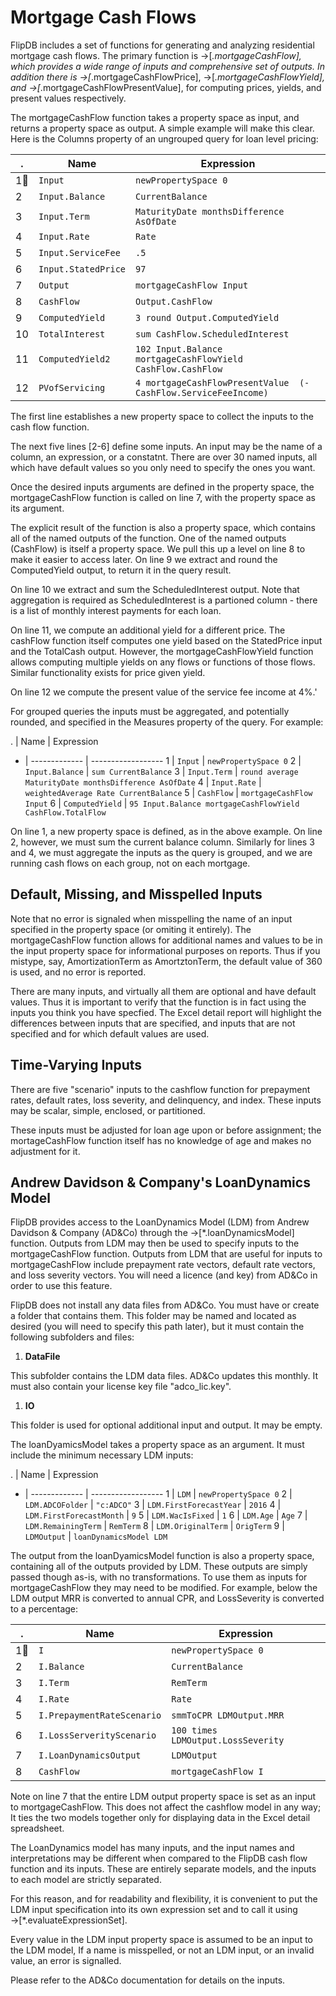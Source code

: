 # Mortgage Cash Flows

FlipDB includes a set of functions for generating and analyzing residential mortgage cash flows.
The primary function is →[*.mortgageCashFlow], which provides a wide range of
inputs and comprehensive set of outputs. In addition there is →[*.mortgageCashFlowPrice],
→[*.mortgageCashFlowYield], and →[*.mortgageCashFlowPresentValue], for computing prices, yields,
and present values respectively.

The mortgageCashFlow function takes a property space as input,
and returns a property space as output. A simple example will make this clear.
Here is the Columns property of an ungrouped query for loan level pricing:

|. | Name             | Expression
|--| -----------------| ----------------------
|1|`Input`           |`newPropertySpace 0`
|2 |`Input.Balance`   |`CurrentBalance`
|3 |`Input.Term`      |`MaturityDate monthsDifference AsOfDate`
|4 |`Input.Rate`      |`Rate`
|5 |`Input.ServiceFee`|`.5`
|6 |`Input.StatedPrice`|`97`
|7 |`Output`          |`mortgageCashFlow Input`
|8 |`CashFlow`        |`Output.CashFlow`
|9 |`ComputedYield`   |`3 round Output.ComputedYield`
|10|`TotalInterest`   |`sum CashFlow.ScheduledInterest`
|11|`ComputedYield2`  |`102 Input.Balance mortgageCashFlowYield CashFlow.CashFlow`
|12|`PVofServicing`   |`4 mortgageCashFlowPresentValue  (-CashFlow.ServiceFeeIncome)`

The first line establishes a new property space to collect
the inputs to the cash flow function.

The next five lines [2-6] define some inputs. An input
may be the name of a column, an expression, or a constatnt.
There are over 30 named inputs, all which have default values
so you only need to specify the ones you want.

Once the desired inputs arguments are defined in the property space,
the mortgageCashFlow function is called on line 7,
with the property space as its argument.

The explicit result of the function is also a property space,
which contains all of the named outputs of the function. One of the
named outputs (CashFlow) is itself a property space. We pull this
up a level on line 8 to make it easier to access later.
On line 9 we extract and round the ComputedYield output,
to return it in the query result.

On line 10 we extract and sum the ScheduledInterest output.
Note that aggregation is required as ScheduledInterest is
a partioned column - there is a list of monthly interest payments
for each loan.

On line 11, we compute an additional yield for a different price.
The cashFlow function itself computes one yield based on the StatedPrice
input and the TotalCash output. However, the mortgageCashFlowYield function
allows computing multiple yields on any flows or functions of those flows.
Similar functionality exists for price given yield.

On line 12 we compute the present value of the service fee income at 4%.'

For grouped queries the inputs must be aggregated, and
potentially rounded, and specified in the Measures property of the query.
For example:


. |  Name           | Expression
- | -------------   | ------------------
1 | `Input`         | `newPropertySpace 0`
2 | `Input.Balance` | `sum CurrentBalance`
3 | `Input.Term`    | `round average MaturityDate monthsDifference AsOfDate`
4 | `Input.Rate`    | `weightedAverage Rate CurrentBalance`
5 | `CashFlow`      | `mortgageCashFlow Input`
6 | `ComputedYield` | `95 Input.Balance mortgageCashFlowYield CashFlow.TotalFlow`

On line 1, a new property space is defined, as in the above example.
On line 2, however, we must sum the current balance column. Similarly
for lines 3 and 4, we must aggregate the inputs as the query is grouped,
and we are running cash flows on each group, not on each mortgage.

## Default, Missing, and Misspelled Inputs

Note that no error is signaled when misspelling the name of an input
specified in the property space (or omiting it entirely).
The mortgageCashFlow function allows for additional names and values
to be in the input property space for informational purposes on reports.
Thus if you mistype, say, AmortizationTerm as AmortztonTerm, the default value
of 360 is used, and no error is reported.

There are many inputs, and virtually all them are optional and have
default values. Thus it is important to verify that the function is in fact
using the inputs you think you have specfied. The Excel detail report
will highlight the differences between inputs that are specified, and inputs that
are not specified and for which default values are used.

## Time-Varying Inputs
There are five "scenario" inputs to the cashflow function for prepayment
rates, default rates, loss severity, and delinquency, and index. These
inputs may be scalar, simple, enclosed, or partitioned.

These inputs must be adjusted for loan age upon or before assignment; the mortageCashFlow
function itself has no knowledge of age and makes no adjustment for it.

## Andrew Davidson & Company's LoanDynamics Model
FlipDB provides access to the LoanDynamics Model (LDM) from
Andrew Davidson & Company (AD&Co) through the →[*.loanDynamicsModel] function.
Outputs from LDM may then be used to specify inputs to the mortgageCashFlow function.
Outputs from LDM that are useful for inputs to mortgageCashFlow include
prepayment rate vectors, default rate vectors, and loss severity vectors.
You will need a licence (and key) from AD&Co in order to use this feature.

FlipDB does not install any data files from AD&Co. You must have
or create a folder that contains them. This folder may be named and located
as desired (you will need to specify this path later),
but it must contain the following subfolders and files:

1. **DataFile**

 This subfolder contains the LDM data files. AD&Co updates this monthly.
It must also contain your license key file "adco_lic.key".

1. **IO**

 This folder is used for optional additional input and output. It may be empty.

The loanDyamicsModel takes a property space as an argument.
It must include the minimum necessary LDM inputs:

. |  Name                    | Expression
- | -------------            | ------------------
1 | `LDM`                    | `newPropertySpace 0`
2 | `LDM.ADCOFolder`         | `"c:ADCO"`
3 | `LDM.FirstForecastYear`  | `2016`
4 | `LDM.FirstForecastMonth` | `9`
5 | `LDM.WacIsFixed`         | `1`
6 | `LDM.Age`                | `Age`
7 | `LDM.RemainingTerm`      | `RemTerm`
8 | `LDM.OriginalTerm`       | `OrigTerm`
9 | `LDMOutput`              | `loanDynamicsModel LDM`

The output from the loanDyamicsModel function is also a property space,
containing all of the outputs provided by LDM. These outputs are simply
passed though as-is, with no transformations. To use them as inputs for
mortgageCashFlow they may need to be modified. For example, below the LDM
output MRR is converted to annual CPR, and LossSeverity is converted to
a percentage:

|. | Name                     | Expression
|--| -----------------        | ----------------------
|1|`I`                       |`newPropertySpace 0`
|2 |`I.Balance`               |`CurrentBalance`
|3 |`I.Term`                  |`RemTerm`
|4 |`I.Rate`                  |`Rate`
|5 |`I.PrepaymentRateScenario`|`smmToCPR LDMOutput.MRR`
|6 |`I.LossServerityScenario` |`100 times LDMOutput.LossSeverity`
|7 |`I.LoanDynamicsOutput`    |`LDMOutput`
|8 |`CashFlow`                |`mortgageCashFlow I`

Note on line 7 that the entire LDM output property space is set
as an input to mortgageCashFlow. This does not affect the cashflow model in any way;
It ties the two models together only for displaying data in the Excel detail spreadsheet.

The LoanDynamics model has many inputs, and the input names and interpretations may be
different when compared to the FlipDB cash flow function and its inputs. These are
entirely separate models, and the inputs to each model are strictly separated.

For this reason, and for readability and flexibility, it is convenient to put the LDM input specification
into its own expression set and to call it using →[*.evaluateExpressionSet].

Every value in the LDM input property space is assumed to be an input to the LDM model,
If a name is misspelled, or not an LDM input, or an invalid value,
an error is signalled.

Please refer to the AD&Co documentation for details on the inputs.

